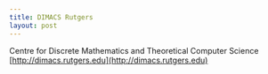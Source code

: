 ```yaml
---
title: DIMACS Rutgers
layout: post
---
```


Centre for Discrete Mathematics and Theoretical Computer Science
[http://dimacs.rutgers.edu](http://dimacs.rutgers.edu)
